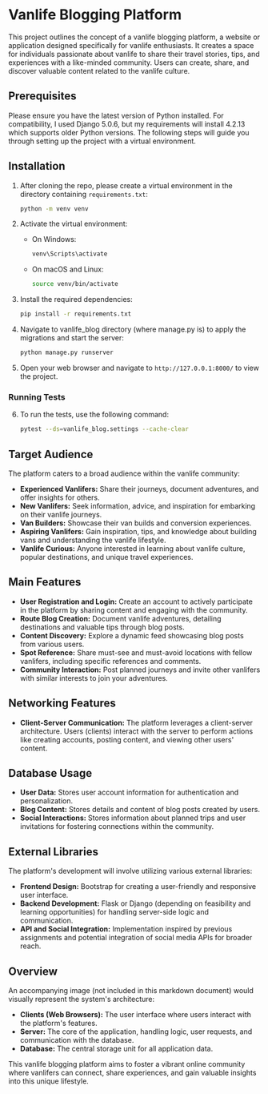 ﻿# Vanlife Blogging Platform

This project outlines the concept of a vanlife blogging platform, a website or application designed specifically for vanlife enthusiasts. It creates a space for individuals passionate about vanlife to share their travel stories, tips, and experiences with a like-minded community. Users can create, share, and discover valuable content related to the vanlife culture.

## Prerequisites

Please ensure you have the latest version of Python installed. For compatibility, I used Django  5.0.6, but my requirements will install 4.2.13 which supports older Python versions. The following steps will guide you through setting up the project with a virtual environment.

## Installation

1. After cloning the repo, please create a virtual environment in the directory containing `requirements.txt`:
    ```bash
    python -m venv venv
    ```

2. Activate the virtual environment:
    - On Windows:
        ```bash
        venv\Scripts\activate
        ```
    - On macOS and Linux:
        ```bash
        source venv/bin/activate
        ```

3. Install the required dependencies:
    ```bash
    pip install -r requirements.txt
    ```

4. Navigate to vanlife_blog directory (where manage.py is) to apply the migrations and start the server:
    ```bash
    python manage.py runserver
    ```

5.  Open your web browser and navigate to `http://127.0.0.1:8000/` to view the project.

### Running Tests

6. To run the tests, use the following command:
    ```bash
    pytest --ds=vanlife_blog.settings --cache-clear


## Target Audience

The platform caters to a broad audience within the vanlife community:

* **Experienced Vanlifers:** Share their journeys, document adventures, and offer insights for others.
* **New Vanlifers:** Seek information, advice, and inspiration for embarking on their vanlife journeys. 
* **Van Builders:** Showcase their van builds and conversion experiences. 
* **Aspiring Vanlifers:** Gain inspiration, tips, and knowledge about building vans and understanding the vanlife lifestyle.
* **Vanlife Curious:** Anyone interested in learning about vanlife culture, popular destinations, and unique travel experiences.

## Main Features

* **User Registration and Login:** Create an account to actively participate in the platform by sharing content and engaging with the community.
* **Route Blog Creation:** Document vanlife adventures, detailing destinations and valuable tips through blog posts.
* **Content Discovery:** Explore a dynamic feed showcasing blog posts from various users.
* **Spot Reference:** Share must-see and must-avoid locations with fellow vanlifers, including specific references and comments.
* **Community Interaction:** Post planned journeys and invite other vanlifers with similar interests to join your adventures.

## Networking Features

* **Client-Server Communication:** The platform leverages a client-server architecture. Users (clients) interact with the server to perform actions like creating accounts, posting content, and viewing other users' content.

## Database Usage

* **User Data:** Stores user account information for authentication and personalization.
* **Blog Content:** Stores details and content of blog posts created by users.
* **Social Interactions:** Stores information about planned trips and user invitations for fostering connections within the community.

## External Libraries

The platform's development will involve utilizing various external libraries:

* **Frontend Design:** Bootstrap for creating a user-friendly and responsive user interface.
* **Backend Development:** Flask or Django (depending on feasibility and learning opportunities) for handling server-side logic and communication.
* **API and Social Integration:** Implementation inspired by previous assignments and potential integration of social media APIs for broader reach.

## Overview

An accompanying image (not included in this markdown document) would visually represent the system's architecture:

* **Clients (Web Browsers):** The user interface where users interact with the platform's features.
* **Server:** The core of the application, handling logic, user requests, and communication with the database. 
* **Database:** The central storage unit for all application data.

This vanlife blogging platform aims to foster a vibrant online community where vanlifers can connect, share experiences, and gain valuable insights into this unique lifestyle.
